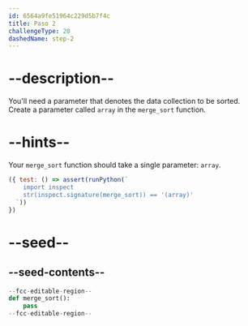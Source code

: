 ```yaml
---
id: 6564a9fe51964c229d5b7f4c
title: Paso 2
challengeType: 20
dashedName: step-2
---
```


# --description--

You'll need a parameter that denotes the data collection to be sorted. Create a parameter called `array` in the `merge_sort` function.

# --hints--

Your `merge_sort` function should take a single parameter: `array`.

```js
({ test: () => assert(runPython(`
    import inspect
    str(inspect.signature(merge_sort)) == '(array)'    
  `))
})
```

# --seed--

## --seed-contents--

```py
--fcc-editable-region--
def merge_sort():
    pass
--fcc-editable-region--
```
